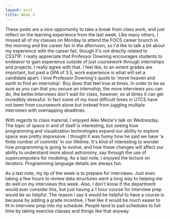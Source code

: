 ```yaml
---
layout: post
title: Week 5
---
```


These posts are a nice opportunity to take a break from class work, and just reflect on the learning experience from the last week. Like many others, I missed all of my classes on Monday to attend the FOCS career brunch in the morning and the career fair in the afternoon, so I'd like to talk a bit about my experience with the career fair, though it's not directly related to CS371P. I really appreciate that Professor Downing encourages students to endeavor to gain experience outside of just coursework through internships and projects. I really agree with that. I feel like, to an extent grades are important, but past a GPA of 3.5, work experience is what will set a candidate apart. I love Professor Downing's quote to 'move heaven and earth to find an internship'. Boy does that feel true at times. In order to be as sure as you can that you secure an internship, the more interviews you can do, the better.Interviews don't wait for class, however, so at times it can get incredibly stressful. In fact some of my most difficult times in UTCS have not been from coursework alone but instead from juggling multiple interviews with overlapping deadlines. 

With regards to class material, I enjoyed Alex Mezie's talk on Wednesday. The topic of space in and of itself is interesting, but seeing how programming and visualization technologies expand our ability to explore space was pretty impressive. I thought it was funny how he said we have 'a finite number of commits' in our lifetime. It's kind of interesting to wonder how programming is going to evolve, and how these changes will affect our ability to understand more about astronomy, say through the use of supercomputers for modeling. As a last note, I enjoyed the lecture on iterators. Programming language details are always fun. 

As a last note, my tip of the week is to prepare for interviews. Just even taking a few hours to review data structures went a long way to helping me do well on my interviews this week. Also, I don't know if the department would ever consider this, but just having a 1 hour course for interview prep would be so helpful. The reason I say it would be helpful to have a course is because by adding a grade incentive, I feel like it would be much easier to fit in interview prep into my schedule. People tend to pad schedules to full time by taking exercise classes and things like that anyway.
